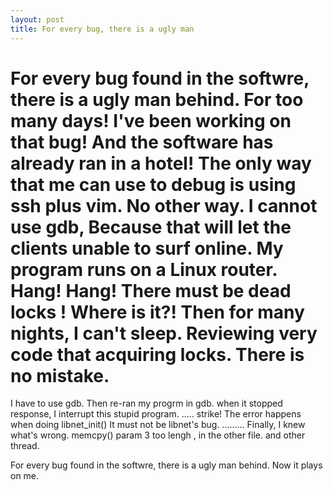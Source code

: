 ```yaml
---
layout: post
title: For every bug, there is a ugly man
---
```


For every bug found in the softwre, there is a ugly man behind.
For too many days! I've been working on that bug! And the software has already ran in a hotel!
The only way that me can use to debug is using ssh plus vim.
No other way. I cannot use gdb, Because that will let the clients unable to surf online.
My program runs on a Linux router. Hang! Hang! There must be dead locks !
Where is it?! Then for many nights, I can't sleep. Reviewing very code that acquiring locks. There is no mistake.
 ===============================
I have to use gdb. Then re-ran my progrm in gdb.
when it stopped response, I interrupt this stupid program. ..... strike!
The error happens when doing libnet_init() It must not be libnet's bug. .........
Finally, I knew what's wrong. memcpy() param 3 too lengh , in the other file. and other thread.

 For every bug found in the softwre, there is a ugly man behind.
 Now it plays on me.
